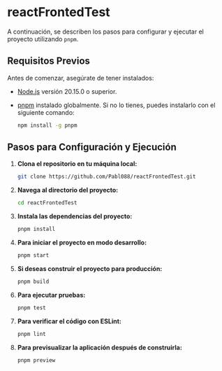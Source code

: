 # reactFrontedTest

A continuación, se describen los pasos para configurar y ejecutar el proyecto utilizando `pnpm`.

## Requisitos Previos

Antes de comenzar, asegúrate de tener instalados:

- [Node.js](https://nodejs.org/) versión 20.15.0 o superior.
- [pnpm](https://pnpm.io/) instalado globalmente. Si no lo tienes, puedes instalarlo con el siguiente comando:

  ```bash
  npm install -g pnpm
  ```

## Pasos para Configuración y Ejecución

1. **Clona el repositorio en tu máquina local:**

   ```bash
   git clone https://github.com/Pabl088/reactFrontedTest.git
   ```

2. **Navega al directorio del proyecto:**

   ```bash
   cd reactFrontedTest
   ```

3. **Instala las dependencias del proyecto:**

   ```bash
   pnpm install
   ```

4. **Para iniciar el proyecto en modo desarrollo:**

   ```bash
   pnpm start
   ```

5. **Si deseas construir el proyecto para producción:**

   ```bash
   pnpm build
   ```

6. **Para ejecutar pruebas:**

   ```bash
   pnpm test
   ```

7. **Para verificar el código con ESLint:**

   ```bash
   pnpm lint
   ```

8. **Para previsualizar la aplicación después de construirla:**

   ```bash
   pnpm preview
   ```
